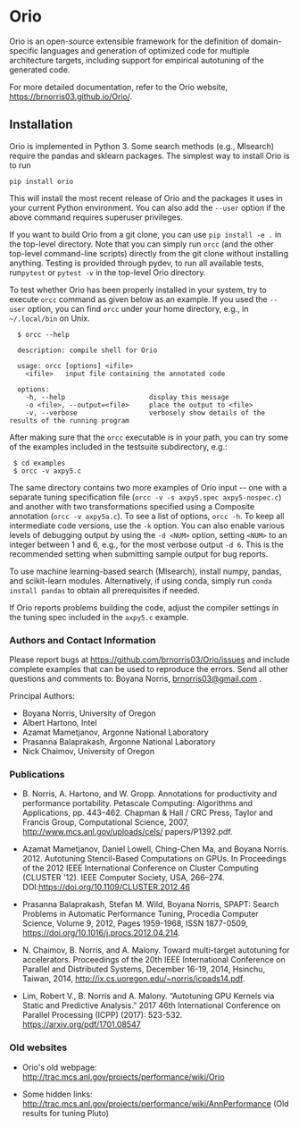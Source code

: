 # Orio

Orio is an open-source extensible framework for the definition of domain-specific 
languages and generation of optimized code for multiple architecture targets, 
including support for empirical autotuning of the generated code.

For more detailed documentation, refer to the Orio website, https://brnorris03.github.io/Orio/.

## Installation

Orio is implemented in Python 3. Some search methods (e.g., Mlsearch) require the pandas and sklearn 
packages.  The simplest way to install Orio is to run

```
pip install orio
```

This will install the most recent release of Orio and the packages it
uses in your current Python environment. You can also
add the `--user` option if the above command requires superuser privileges.

If you want to build Orio from a git clone, you can use `pip install -e .` in the top-level directory. 
Note that you can simply run `orcc` (and the other top-level command-line scripts) directly from the git clone 
without installing anything. Testing is provided through pydev, to run all available
tests, run`pytest` or `pytest -v` in the top-level Orio directory. 

To test whether Orio has been properly installed in your system, try to execute `orcc` 
command as given below as an example. If you used the
`--user` option, you can find `orcc` under your home directory, e.g., in `~/.local/bin` on Unix.

```
  $ orcc --help

  description: compile shell for Orio

  usage: orcc [options] <ifile>
    <ifile>   input file containing the annotated code

  options:
    -h, --help                     display this message
    -o <file>, --output=<file>     place the output to <file>
    -v, --verbose                  verbosely show details of the results of the running program
```

After making sure that the `orcc` executable is in your path, you can try some of the examples included in the testsuite
subdirectory, e.g.:

```
 $ cd examples
 $ orcc -v axpy5.c
```

The same directory contains two more examples of Orio input -- one with a separate tuning specification
file (`orcc -v -s axpy5.spec axpy5-nospec.c`) and another with two transformations specified using a Composite
annotation
(`orcc -v axpy5a.c`). To see a list of options, `orcc -h`. To keep all intermediate code versions, use the `-k` option.
You can also enable various levels of debugging output by using the `-d <NUM>` option, setting `<NUM>`
to an integer between 1 and
6, e.g., for the most verbose output `-d 6`. This is the recommended setting when submitting sample output for bug reports.

To use machine learning-based search (Mlsearch), install numpy, pandas, and scikit-learn modules. Alternatively, if
using conda, simply run `conda install pandas`
to obtain all prerequisites if needed.

If Orio reports problems building the code, adjust the compiler settings in the tuning spec included in the `axpy5.c`
example.

### Authors and Contact Information

Please report bugs at https://github.com/brnorris03/Orio/issues and include complete
examples that can be used to reproduce the errors. Send all other questions and comments to:
Boyana Norris, brnorris03@gmail.com .

Principal Authors:

* Boyana Norris, University of Oregon
* Albert Hartono, Intel
* Azamat Mametjanov, Argonne National Laboratory
* Prasanna Balaprakash, Argonne National Laboratory
* Nick Chaimov, University of Oregon

### Publications

* B. Norris, A. Hartono, and W. Gropp. Annotations for productivity and performance portability. Petascale Computing: Algorithms and Applications, pp. 443–462. Chapman & Hall / CRC Press, Taylor and
Francis Group, Computational Science, 2007, http://www.mcs.anl.gov/uploads/cels/
papers/P1392.pdf. 

* Azamat Mametjanov, Daniel Lowell, Ching-Chen Ma, and Boyana Norris. 2012. Autotuning Stencil-Based Computations on GPUs. In Proceedings of the 2012 IEEE International Conference on Cluster Computing (CLUSTER '12). IEEE Computer Society, USA, 266–274. DOI:https://doi.org/10.1109/CLUSTER.2012.46

* Prasanna Balaprakash, Stefan M. Wild, Boyana Norris,
SPAPT: Search Problems in Automatic Performance Tuning,
Procedia Computer Science,
Volume 9, 2012, Pages 1959-1968, ISSN 1877-0509,
https://doi.org/10.1016/j.procs.2012.04.214.

* N. Chaimov, B. Norris, and A. Malony. Toward multi-target autotuning for accelerators. Proceedings of
the 20th IEEE International Conference on Parallel and Distributed Systems, December 16-19, 2014,
Hsinchu, Taiwan, 2014, http://ix.cs.uoregon.edu/~norris/icpads14.pdf.

* Lim, Robert V., B. Norris and A. Malony. “Autotuning GPU Kernels via Static and Predictive Analysis.” 2017 46th International Conference on Parallel Processing (ICPP) (2017): 523-532. https://arxiv.org/pdf/1701.08547


### Old websites

* Orio's old webpage:
  http://trac.mcs.anl.gov/projects/performance/wiki/Orio

* Some hidden links:
  http://trac.mcs.anl.gov/projects/performance/wiki/AnnPerformance  (Old results for tuning Pluto)

